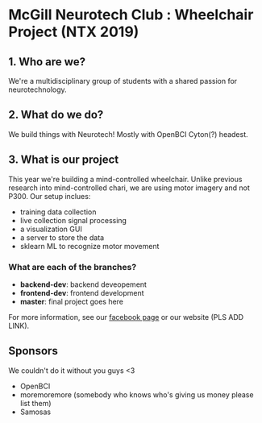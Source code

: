 # McGill Neurotech Club : Wheelchair Project (NTX 2019)

## 1. Who are we?

We're a multidisciplinary group of students with a shared passion for neurotechnology.

## 2. What do we do?

We build things with Neurotech! Mostly with OpenBCI Cyton(?) headest.

## 3. What is our project

This year we're building a mind-controlled wheelchair.
Unlike previous research into mind-controlled chari, we are using motor imagery and not P300.
Our setup inclues:
- training data collection
- live collection signal processing
- a visualization GUI 
- a server to store the data
- sklearn ML to recognize motor movement

### What are each of the branches?
- **backend-dev**: backend deveopement
- **frontend-dev**: frontend development
- **master**: final project goes here

For more information, see our [facebook page](https://www.facebook.com/McGillNeurotech/) or our website (PLS ADD LINK).


## Sponsors
We couldn't do it without you guys <3
* OpenBCI
* moremoremore (somebody who knows who's giving us money please list them)
* Samosas
